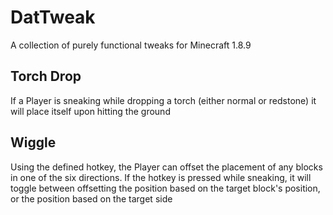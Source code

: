 # DatTweak
A collection of purely functional tweaks for Minecraft 1.8.9

## Torch Drop
If a Player is sneaking while dropping a torch (either normal or redstone) it will place itself upon hitting the ground

## Wiggle
Using the defined hotkey, the Player can offset the placement of any blocks in one of the six directions. If the hotkey is pressed while sneaking, it will toggle between offsetting the position based on the target block's position, or the position based on the target side
